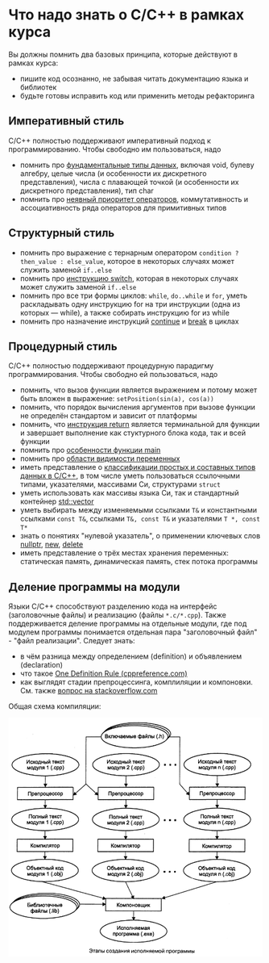# Что надо знать о C/C++ в рамках курса

Вы должны помнить два базовых принципа, которые действуют в рамках курса:

- пишите код осознанно, не забывая читать документацию языка и библиотек
- будьте готовы исправить код или применить методы рефакторинга

## Императивный стиль

C/C++ полностью поддерживают императивный подход к программированию. Чтобы свободно им пользоваться, надо

- помнить про [фундаментальные типы данных](http://en.cppreference.com/w/cpp/language/types), включая void, булеву алгебру, целые числа (и особенности их дискретного представления), числа с плавающей точкой (и особенности их дискретного представления), тип char
- помнить про [неявный приоритет операторов](http://en.cppreference.com/w/cpp/language/operator_precedence), коммутативность и ассоциативность ряда операторов для примитивных типов

## Структурный стиль

- помнить про выражение с тернарным оператором `condition ? then_value : else_value`, которое в некоторых случаях может служить заменой `if..else`
- помнить про [инструкцию switch](http://en.cppreference.com/w/cpp/language/switch), которая в некоторых случаях может служить заменой `if..else`
- помнить про все три формы циклов: `while`, `do..while` и `for`, уметь раскладывать одну инструкцию for на три инструкции (одна из которых &mdash; while), а также собирать инструкцию for из while
- помнить про назначение инструкций [continue](http://en.cppreference.com/w/cpp/language/continue) и [break](http://en.cppreference.com/w/cpp/language/break) в циклах

## Процедурный стиль

C/C++ полностью поддерживают процедурную парадигму программирования. Чтобы свободно ей пользоваться, надо

- помнить, что вызов функции является выражением и потому может быть вложен в выражение: `setPosition(sin(a), cos(a))`
- помнить, что порядок вычисления аргументов при вызове функции не определён стандартом и зависит от платформы
- помнить, что [инструкция return](http://en.cppreference.com/w/cpp/language/return) является терминальной для функции и завершает выполнение как стуктурного блока кода, так и всей функции
- помнить про [особенности функции main](http://en.cppreference.com/w/cpp/language/main_function)
- помнить про [области видимости переменных](http://en.cppreference.com/w/cpp/language/scope)
- иметь представление о [классификации простых и составных типов данных в C/C++](http://en.cppreference.com/w/cpp/language/type), в том числе уметь пользоваться ссылочными типами, указателями, массивами Си, структурами `struct`
- уметь использовать как массивы языка Си, так и стандартный контейнер [std::vector](http://en.cppreference.com/w/cpp/container/vector)
- уметь выбирать между изменяемыми ссылками `T&` и константными ссылками `const T&`, ссылками `T&, const T&` и указателями `T *, const T*`
- знать о понятиях "нулевой указатель", о применении ключевых слов [nullptr](http://en.cppreference.com/w/cpp/language/nullptr), [new](http://en.cppreference.com/w/cpp/language/new), [delete](http://en.cppreference.com/w/cpp/language/delete)
- иметь представление о трёх местах хранения переменных: статическая память, динамическая память, стек потока программы

## Деление программы на модули

Языки C/C++ способствуют разделению кода на интерфейс (заголовочные файлы) и реализацию (файлы `*.c/*.cpp`). Также поддерживается деление программы на отдельные модули, где под модулем программы понимается отдельная пара "заголовочный файл" - "файл реализации". Следует знать:

- в чём разница между определением (definition) и объявлением (declaration)
- что такое [One Definition Rule (cppreference.com)](http://en.cppreference.com/w/cpp/language/definition)
- как выглядят стадии препроцессинга, комплиляции и компоновки. См. также [вопрос на stackoverflow.com](http://stackoverflow.com/questions/6264249/how-does-the-compilation-linking-process-work)

Общая схема компиляции:

![Иллюстрация](img/preprocess-compile-link.png)